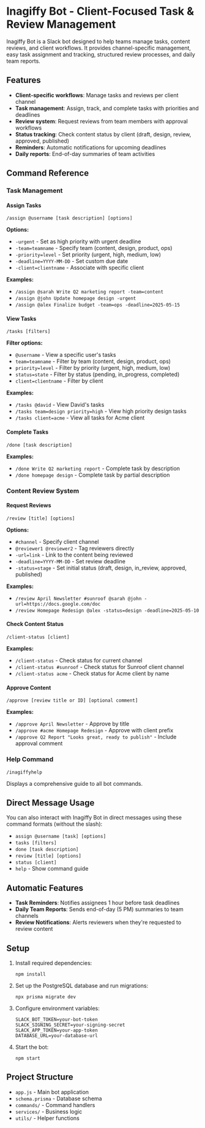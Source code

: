 # Inagiffy Bot - Client-Focused Task & Review Management

Inagiffy Bot is a Slack bot designed to help teams manage tasks, content reviews, and client workflows. It provides channel-specific management, easy task assignment and tracking, structured review processes, and daily team reports.

## Features

- **Client-specific workflows**: Manage tasks and reviews per client channel
- **Task management**: Assign, track, and complete tasks with priorities and deadlines
- **Review system**: Request reviews from team members with approval workflows
- **Status tracking**: Check content status by client (draft, design, review, approved, published)
- **Reminders**: Automatic notifications for upcoming deadlines
- **Daily reports**: End-of-day summaries of team activities

## Command Reference

### Task Management

#### Assign Tasks
```
/assign @username [task description] [options]
```

**Options:**
- `-urgent` - Set as high priority with urgent deadline
- `-team=teamname` - Specify team (content, design, product, ops)
- `-priority=level` - Set priority (urgent, high, medium, low)
- `-deadline=YYYY-MM-DD` - Set custom due date
- `-client=clientname` - Associate with specific client

**Examples:**
- `/assign @sarah Write Q2 marketing report -team=content`
- `/assign @john Update homepage design -urgent`
- `/assign @alex Finalize budget -team=ops -deadline=2025-05-15`

#### View Tasks
```
/tasks [filters]
```

**Filter options:**
- `@username` - View a specific user's tasks
- `team=teamname` - Filter by team (content, design, product, ops)
- `priority=level` - Filter by priority (urgent, high, medium, low)
- `status=state` - Filter by status (pending, in_progress, completed)
- `client=clientname` - Filter by client

**Examples:**
- `/tasks @david` - View David's tasks
- `/tasks team=design priority=high` - View high priority design tasks
- `/tasks client=acme` - View all tasks for Acme client

#### Complete Tasks
```
/done [task description]
```

**Examples:**
- `/done Write Q2 marketing report` - Complete task by description
- `/done homepage design` - Complete task by partial description

### Content Review System

#### Request Reviews
```
/review [title] [options]
```

**Options:**
- `#channel` - Specify client channel
- `@reviewer1 @reviewer2` - Tag reviewers directly
- `-url=link` - Link to the content being reviewed
- `-deadline=YYYY-MM-DD` - Set review deadline
- `-status=stage` - Set initial status (draft, design, in_review, approved, published)

**Examples:**
- `/review April Newsletter #sunroof @sarah @john -url=https://docs.google.com/doc`
- `/review Homepage Redesign @alex -status=design -deadline=2025-05-10`

#### Check Content Status
```
/client-status [client]
```

**Examples:**
- `/client-status` - Check status for current channel
- `/client-status #sunroof` - Check status for Sunroof client channel
- `/client-status acme` - Check status for Acme client by name

#### Approve Content
```
/approve [review title or ID] [optional comment]
```

**Examples:**
- `/approve April Newsletter` - Approve by title
- `/approve #acme Homepage Redesign` - Approve with client prefix
- `/approve Q2 Report "Looks great, ready to publish"` - Include approval comment

### Help Command
```
/inagiffyhelp
```
Displays a comprehensive guide to all bot commands.

## Direct Message Usage

You can also interact with Inagiffy Bot in direct messages using these command formats (without the slash):

- `assign @username [task] [options]`
- `tasks [filters]`
- `done [task description]`
- `review [title] [options]`
- `status [client]`
- `help` - Show command guide

## Automatic Features

- **Task Reminders**: Notifies assignees 1 hour before task deadlines
- **Daily Team Reports**: Sends end-of-day (5 PM) summaries to team channels
- **Review Notifications**: Alerts reviewers when they're requested to review content

## Setup

1. Install required dependencies:
   ```
   npm install
   ```

2. Set up the PostgreSQL database and run migrations:
   ```
   npx prisma migrate dev
   ```

3. Configure environment variables:
   ```
   SLACK_BOT_TOKEN=your-bot-token
   SLACK_SIGNING_SECRET=your-signing-secret
   SLACK_APP_TOKEN=your-app-token
   DATABASE_URL=your-database-url
   ```

4. Start the bot:
   ```
   npm start
   ```

## Project Structure

- `app.js` - Main bot application
- `schema.prisma` - Database schema
- `commands/` - Command handlers
- `services/` - Business logic
- `utils/` - Helper functions